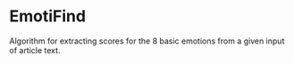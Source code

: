 # EmotiFind
Algorithm for extracting scores for the 8 basic emotions from a given input of article text.
